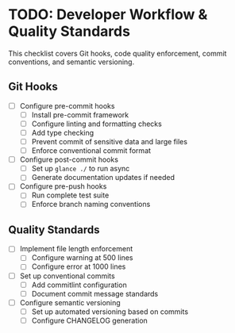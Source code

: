 # TODO: Developer Workflow & Quality Standards

This checklist covers Git hooks, code quality enforcement, commit conventions, and semantic versioning.

## Git Hooks
- [ ] Configure pre-commit hooks
  - [ ] Install pre-commit framework
  - [ ] Configure linting and formatting checks
  - [ ] Add type checking
  - [ ] Prevent commit of sensitive data and large files
  - [ ] Enforce conventional commit format
- [ ] Configure post-commit hooks
  - [ ] Set up `glance ./` to run async
  - [ ] Generate documentation updates if needed
- [ ] Configure pre-push hooks
  - [ ] Run complete test suite
  - [ ] Enforce branch naming conventions

## Quality Standards
- [ ] Implement file length enforcement
  - [ ] Configure warning at 500 lines
  - [ ] Configure error at 1000 lines
- [ ] Set up conventional commits
  - [ ] Add commitlint configuration
  - [ ] Document commit message standards
- [ ] Configure semantic versioning
  - [ ] Set up automated versioning based on commits
  - [ ] Configure CHANGELOG generation